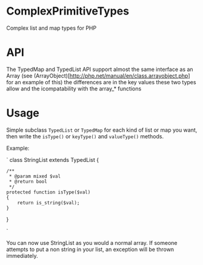 # ComplexPrimitiveTypes
Complex list and map types for PHP

# API

The TypedMap and TypedList API support almost the same interface as an Array (see (ArrayObject)[http://php.net/manual/en/class.arrayobject.php] for an example of this)
    the differences are in the key values these two types allow and the icompatability with the array_* functions

# Usage
Simple subclass `TypedList` or `TypedMap` for each kind of list or map you want, then write the `isType()` or `keyType()` and `valueType()` methods.

Example:

`
class StringList extends TypedList
{

    /**
     * @param mixed $val
     * @return bool
     */
    protected function isType($val)
    {
        return is_string($val);
    }
}

`

You can now use StringList as you would a normal array. If someone attempts to put a non string in your list, an exception will be thrown immediately.
